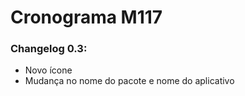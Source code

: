 # Cronograma M117

### Changelog 0.3:

 - Novo ícone
 - Mudança no nome do pacote e nome do aplicativo